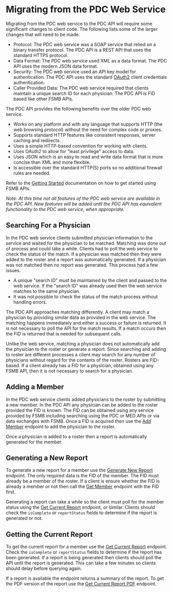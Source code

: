 # Migrating from the PDC Web Service

Migrating from the PDC web service to the PDC API will require some significant changes to client code. The following lists some of the larger changes that will need to be made.

- Protocol: The PDC web service was a SOAP service that relied on a binary transfer protocol. The PDC API is a REST API that uses the standard HTTPS protocol.
- Data Format: The PDC web service used XML as a data format. The PDC API uses the modern JSON data format.
- Security: The PDC web service used an API key model for authentication. The PDC API uses the standard [OAuth2](https://github.com/fsmb/api-docs/blob/master/docs/authentication.md) client credentials authentication.
- Caller Provided Data: The PDC web service required that clients maintain a unique search ID for each physician. The PDC API is FID based like other FSMB APIs.

The PDC API provides the following benefits over the older PDC web service.

- Works on any platform and with any language that supports HTTP (the web browsing protocol) without the need for complex code or proxies.
- Supports standard HTTP features like consistent responses, server caching and redirects.
- Uses a simple HTTP-based convention for working with clients.
- Uses OAuth2 to allow for "least privilege" access to data.
- Uses JSON which is an easy to read and write data format that is more concise than XML and more flexible.
- Is accessible over the standard HTTP(S) ports so no additional firewall rules are needed.

Refer to the [Getting Started](https://github.com/fsmb/api-docs) documentation on how to get started using FSMB APIs.

*Note: At this time not all features of the PDC web service are available in the PDC API. New features will be added until the PDC API has equivalent functionality to the PDC web service, when appropriate.*

## Searching For a Physician

In the PDC web service clients submitted physician information to the service and waited for the physician to be matched. Matching was done out of process and could take a while.
Clients had to poll the web service to check the status of the match. If a physician was matched then they were added to the roster and a report was automatically generated.
If a physician was not matched then no report was generated. This process had a few issues.

- A unique "search ID" must be maintained by the client and passed to the web service. If the "search ID" was already used then the web service matches to the same physician.
- It was not possible to check the status of the match process without handling errors.

The PDC API approaches matching differently. A client may match a physician by providing similar data as provided in the web service. The matching happens immediately and either a success or failure is returned.
It is not necessary to poll the API for the match results. If a match occurs then the FID is returned that is needed for subsequent calls.

Unlike the web service, matching a physician does not automatically add the physician to the roster or generate a report. Since searching and adding to roster are different processes 
a client may search for any number of physicians without regard for the contents of the roster. Rosters are FID-based. If a client already has a FID for a physician, obtained using any FSMB API, then it is not necessary to search for a physician.

## Adding a Member

In the PDC web service clients added physicians to the roster by submitting a new member. In the PDC API any physician can be added to the roster provided the FID is known.
The FID can be obtained using any service provided by FSMB including searching using the PDC or MED APIs or via data exchanges with FSMB. Once a FID is acquired then use the [Add Member](members-v1/add.md) endpoint to add the physician to the roster.

Once a physician is added to a roster then a report is automatically generated for the member.

## Generating a New Report

To generate a new report for a member use the [Generate New Report](members-v1/generate-report.md) endpoint. The only required data is the FID of the member. The FID must already be a member of the roster.
If a client is ensure whether the FID is already a member or not then call the [Get Member](members-v1/get.md) endpoint with the FID first.

Generating a report can take a while so the client must poll for the member status using the [Get Current Report](members-v1/get-current-report.md) endpoint, or similar.
Clients should check the `isComplete` or `reportStatus` fields to determine if the report is generated or not.

## Getting the Current Report

To get the current report for a member use the [Get Current Report](members-v1/get-current-report.md) endpoint. Check the `isComplete` or `reportStatus` fields to determine if the report has been generated.
If a report is being generated then clients should poll the API until the report is generated. This can take a few minutes so clients should delay before querying again.

If a report is available the endpoint returns a summary of the report. To get the PDF version of the report use the [Get Current Report PDF](members-v1/get-current-report-pdf.md) endpoint.

